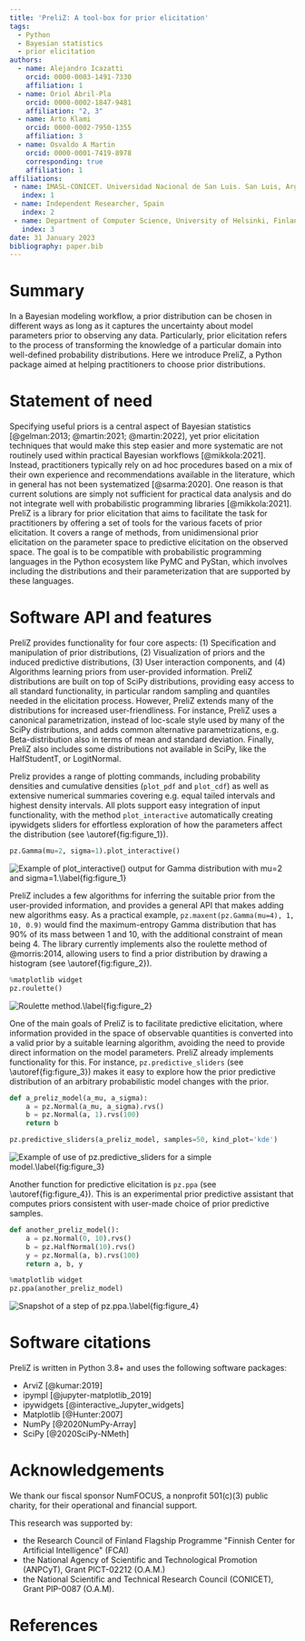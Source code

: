 ```yaml
---
title: 'PreliZ: A tool-box for prior elicitation'
tags:
  - Python
  - Bayesian statistics
  - prior elicitation
authors:
  - name: Alejandro Icazatti
    orcid: 0000-0003-1491-7330
    affiliation: 1
  - name: Oriol Abril-Pla
    orcid: 0000-0002-1847-9481
    affiliation: "2, 3"
  - name: Arto Klami
    orcid: 0000-0002-7950-1355
    affiliation: 3
  - name: Osvaldo A Martin
    orcid: 0000-0001-7419-8978
    corresponding: true
    affiliation: 1
affiliations:
 - name: IMASL-CONICET. Universidad Nacional de San Luis. San Luis, Argentina
   index: 1
 - name: Independent Researcher, Spain
   index: 2
 - name: Department of Computer Science, University of Helsinki, Finland
   index: 3
date: 31 January 2023
bibliography: paper.bib
---
```


# Summary

In a Bayesian modeling workflow, a prior distribution can be chosen in different ways as long as it captures the uncertainty about model parameters prior to observing any data. Particularly, prior elicitation refers to the process of transforming the knowledge of a particular domain into well-defined probability distributions. Here we introduce PreliZ, a Python package aimed at helping practitioners to choose prior distributions.

# Statement of need

Specifying useful priors is a central aspect of Bayesian statistics [@gelman:2013; @martin:2021; @martin:2022], yet prior elicitation techniques that would make this step easier and more systematic are not routinely used within practical Bayesian workflows [@mikkola:2021]. Instead, practitioners typically rely on ad hoc procedures based on a mix of their own experience and recommendations available in the literature, which in general has not been systematized [@sarma:2020]. One reason is that current solutions are simply not sufficient for practical data analysis and do not integrate well with probabilistic programming libraries [@mikkola:2021]. PreliZ is a library for prior elicitation that aims to facilitate the task for practitioners by offering a set of tools for the various facets of prior elicitation. It covers a range of methods, from unidimensional prior elicitation on the parameter space to predictive elicitation on the observed space. The goal is to be compatible with probabilistic programming languages in the Python ecosystem like PyMC and PyStan, which involves including the distributions and their parameterization that are supported by these languages.

# Software API and features

PreliZ provides functionality for four core aspects: (1) Specification and manipulation of prior distributions, (2) Visualization of priors and the induced predictive distributions, (3) User interaction components, and (4) Algorithms learning priors from user-provided information.
PreliZ distributions are built on top of SciPy distributions, providing easy access to all standard functionality, in particular random sampling and quantiles needed in the elicitation process. However, PreliZ extends many of the distributions for increased user-friendliness. For instance, PreliZ uses a canonical parametrization, instead of loc-scale style used by many of the SciPy distributions, and adds common alternative parametrizations,  e.g. Beta-distribution also in terms of mean and standard deviation. Finally, PreliZ also includes some distributions not available in SciPy, like the HalfStudentT, or LogitNormal.

Preliz provides a range of plotting commands, including probability densities and cumulative densities (`plot_pdf` and `plot_cdf`) as well as extensive numerical summaries covering e.g. equal tailed intervals and highest density intervals. All plots support easy integration of input functionality, with the method `plot_interactive` automatically creating ipywidgets sliders for effortless exploration of how the parameters affect the distribution (see \autoref{fig:figure_1}).

```python
pz.Gamma(mu=2, sigma=1).plot_interactive()
```

![Example of `plot_interactive()` output for Gamma distribution with mu=2 and sigma=1.\label{fig:figure_1}](figures/figure_1.png)

PreliZ includes a few algorithms for inferring the suitable prior from the user-provided information, and provides a general API that makes adding new algorithms easy. As a practical example, `pz.maxent(pz.Gamma(mu=4), 1, 10, 0.9)` would find the maximum-entropy Gamma distribution that has 90% of its mass between 1 and 10, with the additional constraint of mean being 4. The library currently implements also the roulette method of @morris:2014, allowing users to find a prior distribution by drawing a histogram (see \autoref{fig:figure_2}).

```python
%matplotlib widget
pz.roulette()
```

![Roulette method.\label{fig:figure_2}](figures/figure_2.png)

One of the main goals of PreliZ is to facilitate predictive elicitation, where information provided in the space of observable quantities is converted into a valid prior by a suitable learning algorithm, avoiding the need to provide direct information on the model parameters. PreliZ already implements functionality for this. For instance, `pz.predictive_sliders` (see \autoref{fig:figure_3}) makes it easy to explore how the prior predictive distribution of an arbitrary probabilistic model changes with the prior.

```python
def a_preliz_model(a_mu, a_sigma):
    a = pz.Normal(a_mu, a_sigma).rvs()
    b = pz.Normal(a, 1).rvs(100)
    return b

pz.predictive_sliders(a_preliz_model, samples=50, kind_plot='kde')
```

![Example of use of `pz.predictive_sliders` for a simple model.\label{fig:figure_3}](figures/figure_3.png)

Another function for predictive elicitation is `pz.ppa` (see \autoref{fig:figure_4}). This is an experimental prior predictive assistant that computes priors consistent with user-made choice of prior predictive samples. 

```python
def another_preliz_model():
    a = pz.Normal(0, 10).rvs()
    b = pz.HalfNormal(10).rvs()
    y = pz.Normal(a, b).rvs(100)
    return a, b, y

%matplotlib widget
pz.ppa(another_preliz_model)
```

![Snapshot of a step of `pz.ppa`.\label{fig:figure_4}](figures/figure_4.png)

# Software citations

PreliZ is written in Python 3.8+ and uses the following software packages:

* ArviZ [@kumar:2019]
* ipympl [@jupyter-matplotlib_2019]
* ipywidgets  [@interactive_Jupyter_widgets]
* Matplotlib [@Hunter:2007]
* NumPy [@2020NumPy-Array]
* SciPy [@2020SciPy-NMeth]

# Acknowledgements

We thank our fiscal sponsor NumFOCUS, a nonprofit 501(c)(3) public charity, for their operational and financial support.

This research was supported by:

* the Research Council of Finland Flagship Programme "Finnish Center for Artificial Intelligence" (FCAI)
* the National Agency of Scientific and Technological Promotion (ANPCyT), Grant PICT-02212 (O.A.M.)
* the National Scientific and Technical Research Council (CONICET), Grant PIP-0087 (O.A.M).

# References
